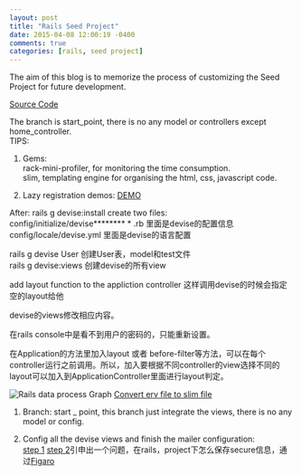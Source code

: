```yaml
---
layout: post
title: "Rails Seed Project"
date: 2015-04-08 12:00:19 -0400
comments: true
categories: [rails, seed project]
---
```


The aim of this blog is to memorize the process of customizing the Seed Project for future development.     

[Source Code](https://github.com/windse7en/seedProject)

The branch is start_point, there is no any model or controllers except home_controller.     
TIPS:
1.  Gems:   
    rack-mini-profiler, for monitoring the time consumption.    
    slim, templating engine for organising the html, css, javascript code.      

2.  Lazy registration demos: [DEMO](https://github.com/mwlang/lazy_registration_demos)


After: rails g devise:install create two files:     
config/initialize/devise******** * .rb  里面是devise的配置信息      
config/locale/devise.yml    里面是devise的语言配置      

rails g devise User 创建User表，model和test文件     
rails g devise:views 创建devise的所有view       

add layout function to the appliction controller 这样调用devise的时候会指定空的layout给他   

devise的views修改相应内容。     

在rails console中是看不到用户的密码的，只能重新设置。  

在Application的方法里加入layout 或者 before-filter等方法，可以在每个controller运行之前调用。所以，加入要根据不同controller的view选择不同的layout可以加入到ApplicationController里面进行layout判定。     

![Rails data process Graph](https://shijitht.files.wordpress.com/2010/09/mvc.png?w=453&h=531)
[Convert erv file to slim file](https://github.com/slim-template/slim/wiki/Template-Converters-ERB-to-SLIM)

1.  Branch: start _ point, this branch just integrate the views, there is no any model or config.  

2.  Config all the devise views and finish the mailer configuration:   
[step 1](https://rubyonrailshelp.wordpress.com/2014/01/02/setting-up-mailer-using-devise-for-forgot-password/)
[step 2](http://stackoverflow.com/questions/23251943/why-are-my-authentication-emails-not-working-i-get-an-authenticationerror)引申出一个问题，在rails，project下怎么保存secure信息，通过[Figaro](https://github.com/laserlemon/figaro)  


